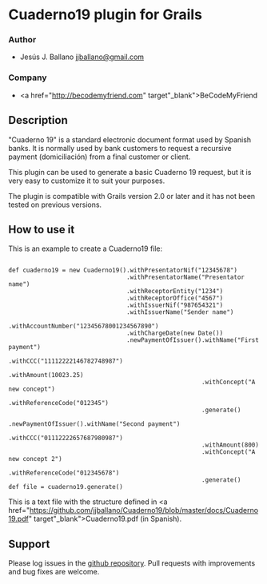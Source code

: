 # Cuaderno19 plugin for Grails

### Author
 - Jesús J. Ballano <jjballano@gmail.com>

### Company
 - <a href="http://becodemyfriend.com" target"_blank">BeCodeMyFriend</a>

## Description 
"Cuaderno 19" is a standard electronic document format used by Spanish banks. It is normally used by bank customers to request a recursive payment (domiciliación) from a final customer or client.

This plugin can be used to generate a basic Cuaderno 19 request, but it is very easy to customize it to suit your purposes.

The plugin is compatible with Grails version 2.0 or later and it has not been tested on previous versions.

## How to use it
This is an example to create a Cuaderno19 file:

<pre><code>
def cuaderno19 = new Cuaderno19().withPresentatorNif("12345678")
                                 .withPresentatorName("Presentator name")
                                 .withReceptorEntity("1234")
								 .withReceptorOffice("4567")
								 .withIssuerNif("987654321")
								 .withIssuerName("Sender name")
								 .withAccountNumber("12345678001234567890")
								 .withChargeDate(new Date())
								 .newPaymentOfIssuer().withName("First payment")
													  .withCCC("11112222146782748987")
													  .withAmount(10023.25)
													  .withConcept("A new concept")
													  .withReferenceCode("012345")
													  .generate()
								 .newPaymentOfIssuer().withName("Second payment")
													  .withCCC("01112222657687980987")
													  .withAmount(800)
													  .withConcept("A new concept 2")
													  .withReferenceCode("012345678")
													  .generate()
def file = cuaderno19.generate()
</code></pre>

This is a text file with the structure defined in <a href="https://github.com/jjballano/Cuaderno19/blob/master/docs/Cuaderno19.pdf" target"_blank">Cuaderno19.pdf</a> (in Spanish).


## Support

Please log issues in the <a href="https://github.com/jjballano/Cuaderno19/issues">github repository</a>. Pull requests with improvements and bug fixes are welcome.

